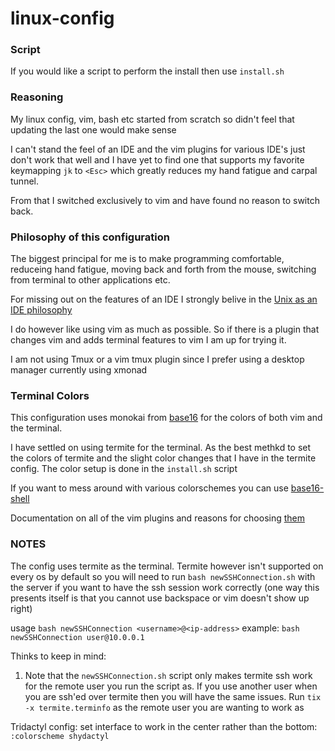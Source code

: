# linux-config

### Script

If you would like a script to perform the install then use `install.sh`

### Reasoning
My linux config, vim, bash etc started from scratch so didn't feel that updating the last one would make sense

I can't stand the feel of an IDE and the vim plugins for various IDE's just don't work that well and I have yet to find one that supports my favorite keymapping `jk` to `<Esc>` which greatly reduces my hand fatigue and carpal tunnel.

From that I switched exclusively to vim and have found no reason to switch back.

### Philosophy of this configuration

The biggest principal for me is to make programming comfortable, reduceing hand fatigue, moving back and forth from the mouse, switching from terminal to other applications etc.

For missing out on the features of an IDE I strongly belive in the [Unix as an IDE philosophy](https://sanctum.geek.nz/arabesque/series/unix-as-ide/ )

I do however like using vim as much as possible. So if there is a plugin that changes vim and adds terminal features to vim I am up for trying it.

I am not using Tmux or a vim tmux plugin since I prefer using a desktop manager currently using xmonad


### Terminal Colors

This configuration uses monokai from [base16](http://chriskempson.com/projects/base16/ ) for the colors of both vim and the terminal.

I have settled on using termite for the terminal. As the best methkd to set the colors of termite and the slight color changes that I have in the termite config. The color setup is done in the `install.sh` script

If you want to mess around with various colorschemes you can use [base16-shell](https://github.com/chriskempson/base16-shell )


Documentation on all of the vim plugins and reasons for choosing [them](https://github.com/eatthoselemons/linux-config/notes/blob/master/vim-plugin-reasoning.md )

### NOTES

The config uses termite as the terminal. Termite however isn't supported on every os by default so you will need to run `bash newSSHConnection.sh` with the server if you want to have the ssh session work correctly (one way this presents itself is that you cannot use backspace or vim doesn't show up right)

usage `bash newSSHConnection <username>@<ip-address>`
example: `bash newSSHConnection user@10.0.0.1`


Thinks to keep in mind:
1. Note that the `newSSHConnection.sh` script only makes termite ssh work for the remote user you run the script as. If you use another user when you are ssh'ed over termite then you will have the same issues. Run `tix -x termite.terminfo` as the remote user you are wanting to work as

Tridactyl config:
set interface to work in the center rather than the bottom:
`:colorscheme shydactyl`
